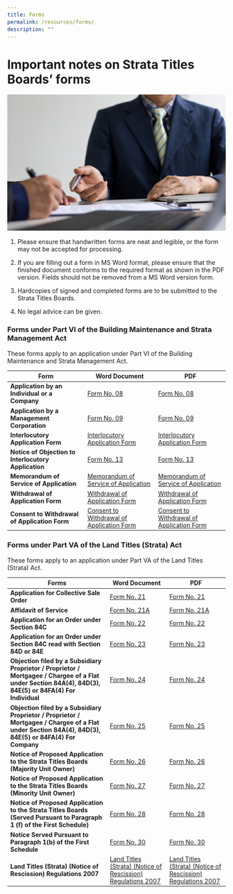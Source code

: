```yaml
---
title: Forms
permalink: /resources/forms/
description: ""
---
```

#  Important notes on Strata Titles Boards’ forms

![](/images/important%20information%20.jpg)

1.  Please ensure that handwritten forms are neat and legible, or the form may not be accepted for processing.
    
2.  If you are filling out a form in MS Word format, please ensure that the finished document conforms to the required format as shown in the PDF version. Fields should not be removed from a MS Word version form.
    
3.  Hardcopies of signed and completed forms are to be submitted to the Strata Titles Boards.
    
4.  No legal advice can be given.

### Forms under Part VI of the Building Maintenance and Strata Management Act


These forms apply to an application under Part VI of the Building Maintenance and Strata Management Act.



| Form | Word Document | PDF |
| -------- | -------- | -------- |
| **Application by an Individual or a Company**   | [Form No. 08](https://go.gov.sg/form-8)  | [Form No. 08](/files/Forms/form%208%20jul%202023.pdf) |
| **Application by a Management Corporation**  | [Form No. 09](https://go.gov.sg/form-9-05042021) | [Form No. 09](/files/Forms/form%209%20jul%202023.pdf) |
| **Interlocutory Application Form** | [Interlocutory Application Form](https://file.go.gov.sg/interlocutory-application-form-final-21-dec-22.docx)   |[Interlocutory Application Form](/files/Forms/revised-interlocutory-application-form-dec2022.pdf) |
| **Notice of Objection to Interlocutory Application**| [Form No. 13](https://file.go.gov.sg/notice-of-objection-to-interlocutory-application-form-13.docx)   |[Form No. 13](/files/Forms/notice-of-objection-to-interlocutory-application-form-13.pdf)|
| **Memorandum of Service of Application**| [Memorandum of Service of Application](https://file.go.gov.sg/memorandum-of-service-of-application.docx)   |[Memorandum of Service of Application](/files/Forms/memorandum-of-service-of-application.pdf)|
| **Withdrawal of Application Form**| [Withdrawal of Application Form](https://file.go.gov.sg/withdrawal-of-application-form-applicant-060821.docx)   |[Withdrawal of Application Form](/files/Forms/withdrawal-of-application-form(applicant)-060821.pdf)
|**Consent to Withdrawal of Application Form**| [Consent to Withdrawal of Application Form](https://file.go.gov.sg/consent-to-withdrawal-of-application-form-respondent-06082021.docx)   |[Consent to Withdrawal of Application Form](/files/Forms/consent-to-withdrawal-of-application-form(respondent)-06082021.pdf)



### Forms under Part VA of the Land Titles (Strata) Act


These forms apply to an application under Part VA of the Land Titles (Strata) Act.



| Forms | Word Document | PDF |
| -------- | -------- | -------- |
| **Application for Collective Sale Order**    | [Form No. 21](https://file.go.gov.sg/form-21.docx)    | [Form No. 21](/files/Forms/form-21.pdf)   |
| **Affidavit of Service**   | [Form No. 21A](https://file.go.gov.sg/form-21a.docx)    | [Form No. 21A](/files/Forms/form-21a.pdf)   |
| **Application for an Order under Section 84C**  | [Form No. 22](https://file.go.gov.sg/form-22.docx)    | [Form No. 22](/files/Forms/form-22.pdf)  |
| **Application for an Order under Section 84C read with Section 84D or 84E**  | [Form No. 23](https://file.go.gov.sg/form-23.docx)    | [Form No. 23](/files/Forms/form-23.pdf)|
| **Objection filed by a Subsidiary Proprietor / Proprietor / Mortgagee / Chargee of a Flat under Section 84A(4), 84D(3), 84E(5) or 84FA(4) For Individual** | [Form No. 24](https://file.go.gov.sg/form-24.docx)    | [Form No. 24](/files/Forms/form-24.pdf)|
| **Objection filed by a Subsidiary Proprietor / Proprietor / Mortgagee / Chargee of a Flat under Section 84A(4), 84D(3), 84E(5) or 84FA(4) For Company**| [Form No. 25](https://file.go.gov.sg/form-25.docx)    | [Form No. 25](/files/Forms/form-25.pdf)|
| **Notice of Proposed Application to the Strata Titles Boards (Majority Unit Owner)** | [Form No. 26](https://file.go.gov.sg/form26.docx)    | [Form No. 26](/files/Forms/form26.pdf)|
| **Notice of Proposed Application to the Strata Titles Boards (Minority Unit Owner)**| [Form No. 27](https://file.go.gov.sg/form27.docx)    | [Form No. 27](/files/Forms/form27.pdf)|
| **Notice of Proposed Application to the Strata Titles Boards (Served Pursuant to Paragraph 1 (f) of the First Schedule)**| [Form No. 28](https://file.go.gov.sg/form28.docx)    | [Form No. 28](/files/Forms/form28.pdf)|
| **Notice Served Pursuant to Paragraph 1(b) of the First Schedule**| [Form No. 30](https://file.go.gov.sg/form30.docx)    | [Form No. 30](/files/Forms/form30.pdf)|
| **Land Titles (Strata) (Notice of Rescission) Regulations 2007**| [Land Titles (Strata) (Notice of Rescission) Regulations 2007](https://file.go.gov.sg/ltsa-reg-rescission-notice.docx)    | [Land Titles (Strata) (Notice of Rescission) Regulations 2007](/files/Forms/lt(s)a_reg_-_rescission_notice.pdf)|